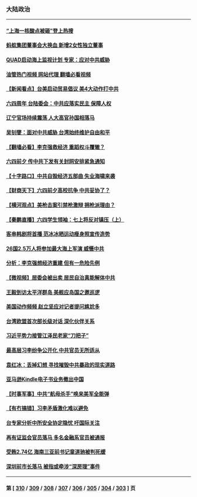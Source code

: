 ### 大陆政治
---
#### [“上海一核酸点被砸”登上热搜](../../pages/ncid277/n13751565.md?06032045) 
#### [蚂蚁集团董事会大换血 新增2女性独立董事](../../pages/ncid277/n13751539.md?06032045) 
#### [QUAD启动海上监视计划 专家：应对中共威胁](../../pages/ncid277/n13750988.md?06032045) 
#### [油管热门视频 网站代理 翻墙必看视频](http://209.222.30.114:81/youtube.html?06032045)
#### [【新闻看点】台美启动贸易倡议 美4大动作打中共](../../pages/ncid277/n13751273.md?06032045) 
#### [六四周年 台陆委会：中共应落实民主 保障人权](../../pages/ncid277/n13751442.md?06032045) 
#### [辽宁官场持续震荡 人大高官孙国相落马](../../pages/ncid277/n13751508.md?06032045) 
#### [吴钊燮：面对中共威胁 台湾始终维护自由和平](../../pages/ncid277/n13751361.md?06032045) 
#### [【翻墙必看】李克强救经济 重蹈权斗覆辙？](../../pages/ncid277/n13751347.md?06032045) 
#### [六四前夕 传中共下发有关封网安排紧急通知](../../pages/ncid277/n13751339.md?06032045) 
#### [【十字路口】中共自毁经济五部曲 失业海啸来袭](../../pages/ncid277/n13751263.md?06032045) 
#### [【财商天下】六四前夕高校抗争 中共妥协了？](../../pages/ncid277/n13751091.md?06032045) 
#### [【横河观点】美枪击案引禁枪激辩 拥枪派理由？](../../pages/ncid277/n13751269.md?06032045) 
#### [【秦鹏直播】六四学生领袖：七上将反对镇压（上）](../../pages/ncid277/n13751038.md?06032045) 
#### [客串韩剧将首播 范冰冰晒运动瘦身照宣传造势](../../pages/ncid277/n13751191.md?06032045) 
#### [26国2.5万人将参加最大海上军演 威慑中共](../../pages/ncid277/n13751040.md?06032045) 
#### [分析：李克强想经济重建 但有一危险先例](../../pages/ncid277/n13750577.md?06032045) 
#### [【微视频】居委会被出卖 居民自治真能解体中共](../../pages/ncid277/n13751033.md?06032045) 
#### [王毅到访太平洋群岛 美舰应岛国之邀巡逻](../../pages/ncid277/n13751112.md?06032045) 
#### [美国动作频频 赵立坚应对记者提问尴尬多](../../pages/ncid277/n13751169.md?06032045) 
#### [台湾欧盟首次部长级对话 深化伙伴关系](../../pages/ncid277/n13751071.md?06032045) 
#### [习近平势力接管江泽民老家“刀把子”](../../pages/ncid277/n13751076.md?06032045) 
#### [最高层习李纷争公开化 中共官员无所适从](../../pages/ncid277/n13751052.md?06032045) 
#### [袁红冰：丢掉幻想 寻找摧毁中共暴政的现实道路](../../pages/ncid277/n13751001.md?06032045) 
#### [亚马逊Kindle电子书业务撤出中国](../../pages/ncid277/n13750981.md?06032045) 
#### [【时事军事】中共“航母杀手”唤来美军全能弹](../../pages/ncid277/n13750425.md?06032045) 
#### [【有冇搞错】习李矛盾激化难以避免](../../pages/ncid277/n13750461.md?06032045) 
#### [台专家分析中所安全协定隐忧 吁国际关注](../../pages/ncid277/n13750685.md?06032045) 
#### [再有证监会官员落马 多名金融系官员被通报](../../pages/ncid277/n13750902.md?06032045) 
#### [受贿2.74亿 海南三亚前书记童道驰被判死缓](../../pages/ncid277/n13750880.md?06032045) 
#### [深圳前市长落马 被指或牵涉“深房理”事件](../../pages/ncid277/n13750786.md?06032045) 

---
#### 第 [ [310](./310.md?06032045) / [309](./309.md?06032045) / [308](./308.md?06032045) / [307](./307.md?06032045) / [306](./306.md?06032045) / [305](./305.md?06032045) / [304](./304.md?06032045) / [303](./303.md?06032045) ] 页
